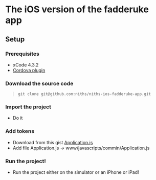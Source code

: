 # The iOS version of the fadderuke app

## Setup

### Prerequisites
- xCode 4.3.2
- [Cordova plugin](http://phonegap.com/download)

### Download the source code
>     git clone git@github.com:niths/niths-ios-fadderuke-app.git

### Import the project
- Do it

### Add tokens
- Download from this gist [Application.js](https://gist.github.com/2644924)
- Add file Application.js  -> www/javascripts/commin/Application.js    

### Run the project!
- Run the project either on the simulator or an iPhone or iPad!
